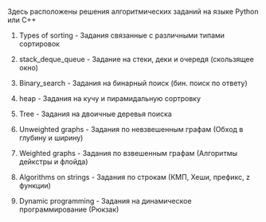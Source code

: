 Здесь расположены решения алгоритмических заданий на языке Python или C++

1) Types of sorting - Задания связанные с различными типами сортировок  

2) stack_deque_queue - Задание на стеки, деки и очередя (скользящее окно)

3) Binary_search - Задания на бинарный поиск (бин. поиск по ответу)

4) heap - Задания на кучу и пирамидальную сортровку 

5) Tree - Задания на двоичные деревья поиска

6) Unweighted graphs - Задания по невзвешенным графам (Обход в глубину и ширину)

7) Weighted graphs - Задания по взвешенным графам (Алгоритмы дейкстры и флойда)

8) Algorithms on strings - Задания по строкам (КМП, Хеши, префикс, z функции)

9) Dynamic programming - Задания на динамическое программирование (Рюкзак) 
